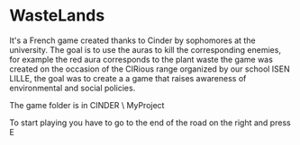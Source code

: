 # WasteLands
It's a French game created thanks to Cinder by sophomores at the university.
The goal is to use the auras to kill the corresponding enemies, for example the red aura corresponds to the plant waste the game was created on the occasion of the CIRious range organized by our school ISEN LILLE, the goal was to create a a game that raises awareness of environmental and social policies.

The game folder is in CINDER \ MyProject

To start playing you have to go to the end of the road on the right and press E
